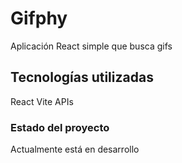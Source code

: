 # Gifphy
Aplicación React simple que busca gifs

## Tecnologías utilizadas
React
Vite
APIs


### Estado del proyecto
Actualmente está en desarrollo
